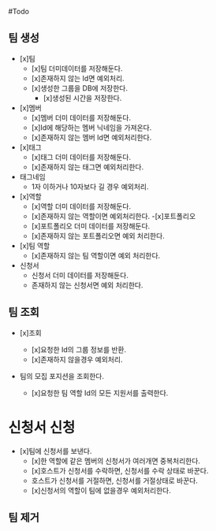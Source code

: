 #Todo

## 팀 생성

- [x]팀
  - [x]팀 더미데이터를 저장해둔다.
  - [x]존재하지 않는 Id면 예외처리.
  - [x]생성한 그룹을 DB에 저장한다.
    - [x]생성된 시간을 저장한다.
- [x]멤버
  - [x]멤버 더미 데이터를 저장해둔다.
  - [x]Id에 해당하는 멤버 닉네임을 가져온다.
  - [x]존재하지 않는 멤버 Id면 예외처리한다.
- [x]태그
  - [x]태그 더미 데이터를 저장해둔다.
  - [x]존재하지 않는 태그면 예외처리한다.
- 태그네임
  - 1자 이하거나 10자보다 길 경우 예외처리.
- [x]역할
  - [x]역할 더미 데이터를 저장해둔다.
  - [x]존재하지 않는 역할이면 예외처리한다.
-[x]포트폴리오
  - [x]포트폴리오 더미 데이터를 저장해둔다.
  - [x]존재하지 않는 포트폴리오면 예외 처리한다.
- [x]팀 역할
  - [x]존재하지 않는 팀 역할이면 예외 처리한다.
- 신청서
  - 신청서 더미 데이터를 저장해둔다.
  - 존재하지 않는 신청서면 예외 처리한다.

## 팀 조회

- [x]조회
  - [x]요청한 Id의 그룹 정보를 반환.
  - [x]존재하지 않을경우 예외처리.



- 팀의 모집 포지션을 조회한다.
  - [x]요청한 팀 역할 Id의 모든 지원서를 출력한다.

# 신청서 신청

- [x]팀에 신청서를 보낸다.
  - [x]한 역할에 같은 멤버의 신청서가 여러개면 중복처리한다.
  - [x]호스트가 신청서를 수락하면, 신청서를 수락 상태로 바꾼다.
  - 호스트가 신청서를 거절하면, 신청서를 거절상태로 바꾼다.
  - [x]신청서의 역할이 팀에 없을경우 예외처리한다.

## 팀 제거


